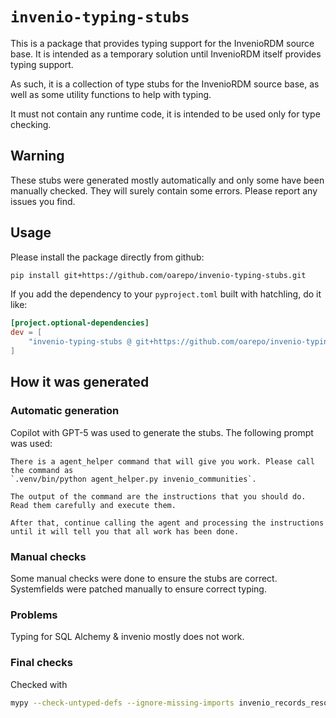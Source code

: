 # `invenio-typing-stubs`

This is a package that provides typing support for the InvenioRDM
source base. It is intended as a temporary solution until InvenioRDM
itself provides typing support.

As such, it is a collection of type stubs for the InvenioRDM
source base, as well as some utility functions to help with typing.

It must not contain any runtime code, it is intended to be used
only for type checking.

## Warning

These stubs were generated mostly automatically and only some have been
manually checked. They will surely contain some errors. Please report any
issues you find.

## Usage

Please install the package directly from github:

```bash
pip install git+https://github.com/oarepo/invenio-typing-stubs.git
```

If you add the dependency to your `pyproject.toml` built with hatchling, do it like:

```toml
[project.optional-dependencies]
dev = [
    "invenio-typing-stubs @ git+https://github.com/oarepo/invenio-typing-stubs.git",
]
```

## How it was generated

### Automatic generation

Copilot with GPT-5 was used to generate the stubs. The following
prompt was used:

```text
There is a agent_helper command that will give you work. Please call the command as 
`.venv/bin/python agent_helper.py invenio_communities`. 

The output of the command are the instructions that you should do. 
Read them carefully and execute them. 

After that, continue calling the agent and processing the instructions 
until it will tell you that all work has been done.
```

### Manual checks

Some manual checks were done to ensure the stubs are correct. Systemfields were
patched manually to ensure correct typing.

### Problems

Typing for SQL Alchemy & invenio mostly does not work.

### Final checks

Checked with

```bash
mypy --check-untyped-defs --ignore-missing-imports invenio_records_resources-stubs/
```

